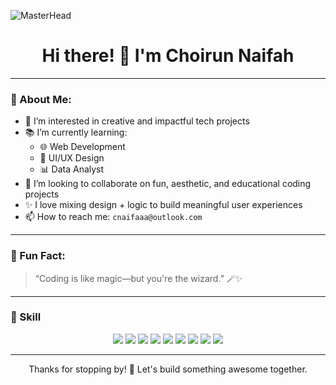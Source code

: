 ![MasterHead](https://i.pinimg.com/originals/c6/33/c2/c633c20ede82f0e0ced7d570dbe3a1f3.gif)
<h1 align="center">Hi there! 🐰 I'm Choirun Naifah</h1>

<p align="center">
 
</p>

---

### 💫 About Me:
- 🔮 I’m interested in creative and impactful tech projects
- 📚 I’m currently learning:
  - 🌐 Web Development  
  - 🎨 UI/UX Design  
  - 📊 Data Analyst
- 🤝 I’m looking to collaborate on fun, aesthetic, and educational coding projects
- ✨ I love mixing design + logic to build meaningful user experiences
- 📫 How to reach me: `cnaifaaa@outlook.com`

---

### 🧠 Fun Fact:
> “Coding is like magic—but you're the wizard.” 🪄✨


---

### 💼 Skill

<p align="center">
  <img src="https://img.shields.io/badge/UI%2FUX%20Design-blue?style=for-the-badge&logo=figma&logoColor=white"/>
  <img src="https://img.shields.io/badge/Web%20Development-blue?style=for-the-badge&logo=javascript&logoColor=white"/>
  <img src="https://img.shields.io/badge/Data%20Analyst-blue?style=for-the-badge&logo=python&logoColor=white"/>
  <img src="https://img.shields.io/badge/System%20Analyst-blue?style=for-the-badge&logo=windows&logoColor=white"/>
  <img src="https://img.shields.io/badge/Problem%20Solving-blue?style=for-the-badge&logo=brainly&logoColor=white"/>
  <img src="https://img.shields.io/badge/Pemrograman%20Java-blue?style=for-the-badge&logo=java&logoColor=white"/>
  <img src="https://img.shields.io/badge/Mengelola%20Database-blue?style=for-the-badge&logo=mysql&logoColor=white"/>
  <img src="https://img.shields.io/badge/MS%20Office-blue?style=for-the-badge&logo=microsoft&logoColor=white"/>
  <img src="https://img.shields.io/badge/Communication-blue?style=for-the-badge&logo=googlechat&logoColor=white"/>
</p>

---

<p align="center">Thanks for stopping by! 🌷 Let's build something awesome together.</p>
